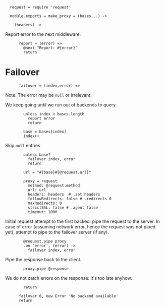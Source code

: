       request = require 'request'

      module.exports = make_proxy = (bases...) ->

        (headers) ->

Report error to the next middleware.

          report = (error) =>
            @next "Report: #{error}"
            return

Failover
========

          failover = (index,error) =>

Note: The error may be `null` or irrelevant.

We keep going until we run out of backends to query.

            unless index < bases.length
              report error
              return

            base = bases[index]
            index++

Skip `null` entries

            unless base?
              failover index, error
              return

            url = "#{base}#{@request.url}"

            proxy = request
              method: @request.method
              url: url
              headers: headers  # .set headers
              followRedirects: false # .redirects 0
              maxRedirects: 0
              strictSSL: false # .agent false
              timeout: 1000

Initial request attempt to the first backed: pipe the request to the server.
In case of error (assuming network error, hence the request was not piped yet), attempt to pipe to the failover server (if any).

            @request.pipe proxy
            .on 'error', (error) ->
              failover index, error

Pipe the response back to the client.

            proxy.pipe @response

We do not catch errors on the response: it's too late anyhow.

            return

          failover 0, new Error 'No backend available'
          return
